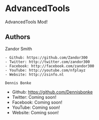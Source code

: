 AdvancedTools
=============

AdvancedTools Mod!


Authors
-------

Zandor Smith
~~~~~~~~~~~~
- Github: https://github.com/Zandor300
- Twitter: http://twitter.com/zandor300
- Facebook: http://facebook.com/zandor300
- YouTube: http://youtube.com/nfplayz
- Website: http://zsinfo.nl

Dennis Bonke
~~~~~~~~~~~~
- Github: https://github.com/Dennisbonke
- Twitter: Coming soon!
- Facebook: Coming soon!
- YouTube: Coming soon!
- Website: Coming soon!

